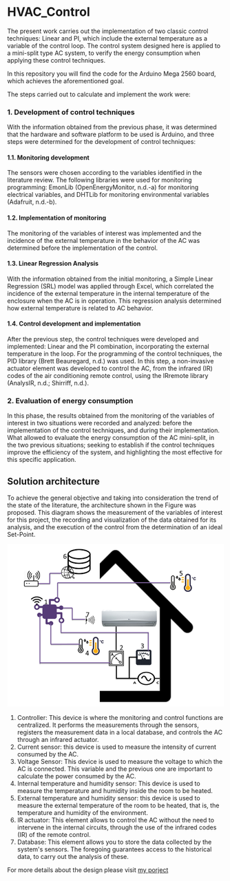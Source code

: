 # HVAC_Control

The present work carries out the implementation of two classic control techniques: Linear and PI, which include the external temperature as a variable of the control loop. The control system designed here is applied to a mini-split type AC system, to verify the energy consumption when applying these control techniques.

In this repository you will find the code for the Arduino Mega 2560 board, which achieves the aforementioned goal.

The steps carried out to calculate and implement the work were:


### 1. Development of control techniques

With the information obtained from the previous phase, it was determined that the hardware and software platform to be used is Arduino, and three steps were determined for the development of control techniques:

#### 1.1. Monitoring development
The sensors were chosen according to the variables identified in the literature review. The following libraries were used for monitoring programming: EmonLib (OpenEnergyMonitor, n.d.-a) for monitoring electrical variables, and DHTLib for monitoring environmental variables (Adafruit, n.d.-b).

#### 1.2. Implementation of monitoring
The monitoring of the variables of interest was implemented and the incidence of the external temperature in the behavior of the AC was determined before the implementation of the control.

#### 1.3. Linear Regression Analysis
With the information obtained from the initial monitoring, a Simple Linear Regression (SRL) model was applied through Excel, which correlated the incidence of the external temperature in the internal temperature of the enclosure when the AC is in operation. This regression analysis determined how external temperature is related to AC behavior.

#### 1.4. Control development and implementation
After the previous step, the control techniques were developed and implemented: Linear and the PI combination, incorporating the external temperature in the loop. For the programming of the control techniques, the PID library (Brett Beauregard, n.d.) was used. In this step, a non-invasive actuator element was developed to control the AC, from the infrared (IR) codes of the air conditioning remote control, using the IRremote library (AnalysIR, n.d.; Shirriff, n.d.).

### 2. Evaluation of energy consumption
In this phase, the results obtained from the monitoring of the variables of interest in two situations were recorded and analyzed: before the implementation of the control techniques, and during their implementation. What allowed to evaluate the energy consumption of the AC mini-split, in the two previous situations; seeking to establish if the control techniques improve the efficiency of the system, and highlighting the most effective for this specific application.

## Solution architecture
To achieve the general objective and taking into consideration the trend of the state of the literature, the architecture shown in the Figure was proposed. This diagram shows the measurement of the variables of interest for this project, the recording and visualization of the data obtained for its analysis, and the execution of the control from the determination of an ideal Set-Point.

![Alt text](images/3_solution_diagram.png "Solution architecture")

1. Controller: This device is where the monitoring and control functions are centralized. It performs the measurements through the sensors, registers the measurement data in a local database, and controls the AC through an infrared actuator.
2. Current sensor: this device is used to measure the intensity of current consumed by the AC.
3. Voltage Sensor: This device is used to measure the voltage to which the AC is connected. This variable and the previous one are important to calculate the power consumed by the AC.
4. Internal temperature and humidity sensor: This device is used to measure the temperature and humidity inside the room to be heated.
5. External temperature and humidity sensor: this device is used to measure the external temperature of the room to be heated, that is, the temperature and humidity of the environment.
6. IR actuator: This element allows to control the AC without the need to intervene in the internal circuits, through the use of the infrared codes (IR) of the remote control.
7. Database: This element allows you to store the data collected by the system's sensors. The foregoing guarantees access to the historical data, to carry out the analysis of these.

For more details about the design please visit [my porject](https://repositorio.cuc.edu.co/handle/11323/2264)
